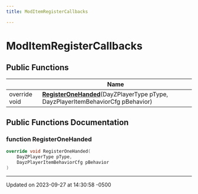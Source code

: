 ```yaml
---
title: ModItemRegisterCallbacks

---
```


# ModItemRegisterCallbacks





## Public Functions

|                | Name           |
| -------------- | -------------- |
| override void | **[RegisterOneHanded](class_mod_item_register_callbacks.md#function-registeronehanded)**(DayZPlayerType pType, DayzPlayerItemBehaviorCfg pBehavior) |

## Public Functions Documentation

### function RegisterOneHanded

```cpp
override void RegisterOneHanded(
    DayZPlayerType pType,
    DayzPlayerItemBehaviorCfg pBehavior
)
```


-------------------------------

Updated on 2023-09-27 at 14:30:58 -0500